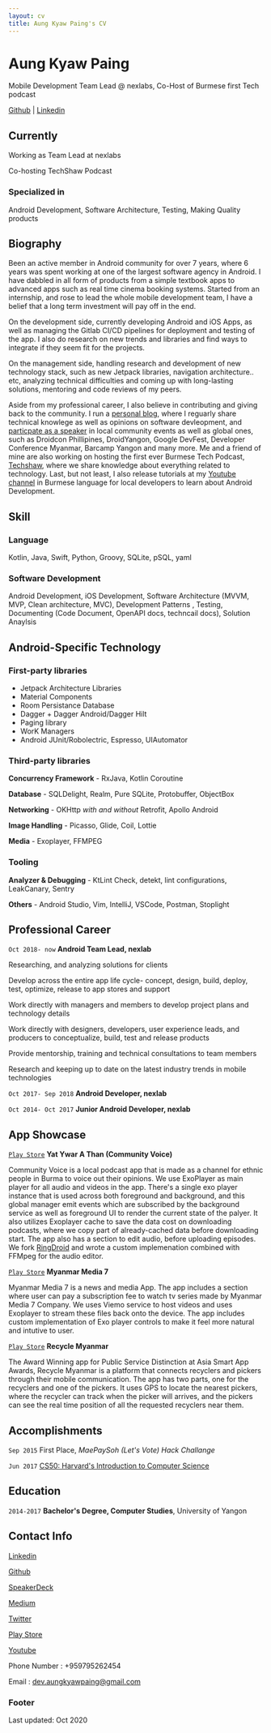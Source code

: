 ```yaml
---
layout: cv
title: Aung Kyaw Paing's CV
---
```

# Aung Kyaw Paing
Mobile Development Team Lead @ nexlabs, Co-Host of Burmese first Tech podcast

<div id="webaddress">
<a href="https://github.com/vincent-paing">Github</a> 
| <a href="https://www.linkedin.com/in/aungkyawpaing/">Linkedin</a> 
</div>


## Currently

Working as Team Lead at nexlabs

Co-hosting TechShaw Podcast

### Specialized in

Android Development, Software Architecture, Testing, Making Quality products

## Biography

Been an active member in Android community for over 7 years, where 6 years was spent working at one of the largest software agency in Android. I have dabbled in all form of products from a simple textbook apps to advanced apps such as real time cinema booking systems. Started from an internship, and rose to lead the whole mobile development team, I have a belief that a long term investment will pay off in the end. 

On the development side, currently developing Android and iOS Apps, as well as managing the Gitlab CI/CD pipelines for deployment and testing of the app. I also do research on new trends and libraries and find ways to integrate if they seem fit for the projects.

On the management side, handling research and development of new technology stack, such as new Jetpack libraries, navigation architecture.. etc, analyzing technical difficulties and coming up with long-lasting solutions, mentoring and code reviews of my peers. 

Aside from my professional career, I also believe in contributing and giving back to the community. I run a [personal blog](https://medium.com/@aungkyawpaing), where I reguarly share technical knowlege as well as opinions on software devleopment, and [particpate as a speaker](https://speakerdeck.com/vincentpaing_) in local community events as well as global ones, such as Droidcon Phillipines, DroidYangon, Google DevFest, Developer Conference Myanmar, Barcamp Yangon and many more. Me and a friend of mine are also working on hosting the first ever Burmese Tech Podcast, [Techshaw](https://anchor.fm/techshaw), where we share knowledge about everything related to technology. Last, but not least, I also release tutorials at my [Youtube channel](https://www.youtube.com/c/AungKyawPaing) in Burmese language for local developers to learn about Android Development.


## Skill

### Language

Kotlin, Java, Swift, Python, Groovy, SQLite, pSQL, yaml

### Software Development

Android Development, iOS Development, Software Architecture (MVVM, MVP, Clean architecture, MVC), Development Patterns , Testing, Documenting (Code Document, OpenAPI docs, techncail docs), Solution Anaylsis 

## **Android-Specific Technology**

### First-party libraries

- Jetpack Architecture Libraries
- Material Components
- Room Persistance Database
- Dagger + Dagger Android/Dagger Hilt
- Paging library
- WorK Managers
- Android JUnit/Robolectric, Espresso, UIAutomator

### Third-party libraries

**Concurrency Framework** - RxJava, Kotlin Coroutine

**Database** - SQLDelight, Realm, Pure SQLite, Protobuffer, ObjectBox

**Networking** - OKHttp *with and without* Retrofit, Apollo Android

**Image Handling** - Picasso, Glide, Coil, Lottie

**Media** - Exoplayer, FFMPEG

### Tooling

**Analyzer & Debugging** - KtLint Check, detekt, lint configurations, LeakCanary, Sentry

**Others** - Android Studio, Vim, IntelliJ, VSCode, Postman, Stoplight

## Professional Career

`Oct 2018- now`
__Android Team Lead, nexlab__

Researching, and analyzing solutions for clients

Develop across the entire app life cycle- concept, design, build, deploy, test, optimize, release to app stores and support

Work directly with managers and members to develop project plans and technology details

Work directly with designers, developers, user experience leads, and producers to conceptualize, build, test and release products

Provide mentorship, training and technical consultations to team members

Research and keeping up to date on the latest industry trends in mobile technologies

`Oct 2017- Sep 2018`
__Android Developer, nexlab__

`Oct 2014- Oct 2017`
__Junior Android Developer, nexlab__

## App Showcase
[`Play Store`](https://play.google.com/store/apps/details?id=ims.fojo.dw.communityradio)
__Yat Ywar A Than (Community Voice)__

Community Voice is a local podcast app that is made as a channel for ethnic people in Burma to voice out their opinions. We use ExoPlayer as main player for all audio and videos in the app. There's a single exo player instance that is used across both foreground and background, and this global manager emit events which are subscribed by the background service as well as foreground UI to render the current state of the palyer. It also utilizes Exoplayer cache to save the data cost on downloading podcasts, where we copy part of already-cached data before downloading start. The app also has a section to edit audio, before uploading episodes. We fork [RingDroid](https://github.com/google/ringdroid) and wrote a custom implemenation combined with FFMpeg for the audio editor.

[`Play Store`](https://play.google.com/store/apps/details?id=com.myanmarmedia7news)
__Myanmar Media 7__

Myanmar Media 7 is a news and media App. The app includes a section where user can pay a subscription fee to watch tv series made by Myanmar Media 7 Company. We uses Viemo service to host videos and uses Exoplayer to stream these files back  onto the device. The app includes custom implementation of Exo player controls to make it feel more natural and intutive to user.

[`Play Store`](https://play.google.com/store/apps/details?id=com.recyclemm.user)
__Recycle Myanmar__

The Award Winning app for Public Service Distinction at Asia Smart App Awards, Recycle Myanmar is a platform that connects recyclers and pickers through their mobile communication. The app has two parts, one for the recyclers and one of the pickers. It uses GPS to locate the nearest pickers, where the recycler can track when the picker will arrives, and the pickers can see the real time position of all the requested recyclers near them.

## Accomplishments

`Sep 2015`
First Place, *MaePaySoh (Let's Vote) Hack Challange*

`Jun 2017`
[CS50: Harvard's Introduction to Computer Science](https://courses.edx.org/certificates/5be28890e2c845d6ae27e109bfdd31b7)

## Education

`2014-2017`
__Bachelor's Degree, Computer Studies__, University of Yangon

## Contact Info

[Linkedin](https://www.linkedin.com/in/aungkyawpaing)

[Github](https://github.com/vincent-paing)

[SpeakerDeck](https://speakerdeck.com/vincentpaing)

[Medium](https://medium.com/@aungkyawpaing)

[Twitter](https://twitter.com/vincentpaing)

[Play Store](https://play.google.com/store/apps/dev?id=8740828190729082681)

[Youtube](https://www.youtube.com/c/AungKyawPaing)

Phone Number : +959795262454

Email : dev.aungkyawpaing@gmail.com

### Footer

Last updated: Oct 2020